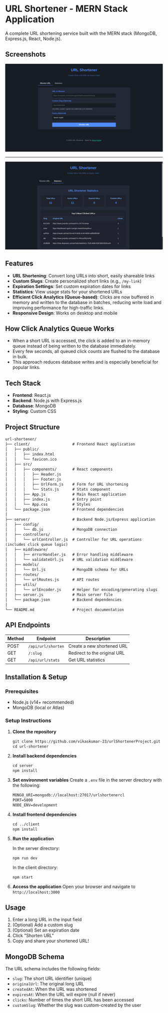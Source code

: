 # URL Shortener - MERN Stack Application

A complete URL shortening service built with the MERN stack (MongoDB, Express.js, React, Node.js).

## Screenshots 
![image](1.png)

---

![image](2.png)



## Features

- **URL Shortening**: Convert long URLs into short, easily shareable links
- **Custom Slugs**: Create personalized short links (e.g., `/my-link`)
- **Expiration Settings**: Set custom expiration dates for links
- **Statistics**: View usage stats for your shortened URLs
- **Efficient Click Analytics (Queue-based)**: Clicks are now buffered in memory and written to the database in batches, reducing write load and improving performance for high-traffic links.
- **Responsive Design**: Works on desktop and mobile

## How Click Analytics Queue Works

- When a short URL is accessed, the click is added to an in-memory queue instead of being written to the database immediately.
- Every few seconds, all queued click counts are flushed to the database in bulk.
- This approach reduces database writes and is especially beneficial for popular links.

## Tech Stack

- **Frontend**: React.js
- **Backend**: Node.js with Express.js
- **Database**: MongoDB
- **Styling**: Custom CSS

## Project Structure

```
url-shortener/
├── client/                   # Frontend React application
│   ├── public/
│   │   ├── index.html
│   │   └── favicon.ico
│   ├── src/
│   │   ├── components/       # React components
│   │   │   ├── Header.js
│   │   │   ├── Footer.js
│   │   │   ├── UrlForm.js    # Form for URL shortening
│   │   │   └── Stats.js      # Stats component
│   │   ├── App.js            # Main React application
│   │   ├── index.js          # Entry point
│   │   └── App.css           # Styles
│   └── package.json          # Frontend dependencies
│
├── server/                   # Backend Node.js/Express application
│   ├── config/
│   │   └── db.js             # MongoDB connection
│   ├── controllers/
│   │   └── urlController.js  # Controller for URL operations (includes click queue logic)
│   ├── middleware/
│   │   ├── errorHandler.js   # Error handling middleware
│   │   └── validateUrl.js    # URL validation middleware
│   ├── models/
│   │   └── Url.js            # MongoDB schema for URLs
│   ├── routes/
│   │   └── urlRoutes.js      # API routes
│   ├── utils/
│   │   └── urlEncoder.js     # Helper for encoding/generating slugs
│   ├── server.js             # Main server file
│   └── package.json          # Backend dependencies
│
└── README.md                 # Project documentation
```

## API Endpoints

| Method | Endpoint | Description |
|--------|----------|-------------|
| POST   | `/api/url/shorten` | Create a new shortened URL |
| GET    | `/:slug` | Redirect to the original URL |
| GET    | `/api/url/stats` | Get URL statistics |

## Installation & Setup

### Prerequisites

- Node.js (v14+ recommended)
- MongoDB (local or Atlas)

### Setup Instructions

1. **Clone the repository**
   ```
   git clone https://github.com/vikaskumar-23/urlShortenerProject.git
   cd url-shortener
   ```

2. **Install backend dependencies**
   ```
   cd server
   npm install
   ```

3. **Set environment variables**
   Create a `.env` file in the server directory with the following:
   ```
   MONGO_URI=mongodb://localhost:27017/urlshortenercl
   PORT=5000
   NODE_ENV=development
   ```

4. **Install frontend dependencies**
   ```
   cd ../client
   npm install
   ```

5. **Run the application**
   
   In the server directory:
   ```
   npm run dev
   ```
   
   In the client directory:
   ```
   npm start
   ```

6. **Access the application**
   Open your browser and navigate to `http://localhost:3000`

## Usage

1. Enter a long URL in the input field
2. (Optional) Add a custom slug
3. (Optional) Set an expiration date
4. Click "Shorten URL"
5. Copy and share your shortened URL!

## MongoDB Schema

The URL schema includes the following fields:

- `slug`: The short URL identifier (unique)
- `originalUrl`: The original long URL
- `createdAt`: When the URL was shortened
- `expiresAt`: When the URL will expire (null if never)
- `clicks`: Number of times the short URL has been accessed
- `customSlug`: Whether the slug was custom-created by the user

